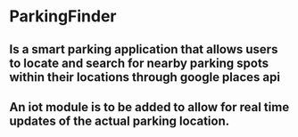 # ParkingFinder
## Is a smart parking application that allows users to locate and search for nearby parking spots within their locations through google places api
## An iot module is to be added to allow for real time updates of the actual parking location.
